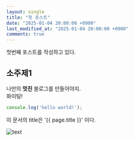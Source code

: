 ```yaml
---
layout: single
title: "첫 포스트"
date: "2025-01-04 20:00:00 +0900"
last_modified_at: "2025-01-04 20:00:00 +0900"
comments: true
---
```


첫번째 포스트를 작성하고 있다.

## 소주제1

나만의 __멋진__ 블로그를 만들어야지.<br/>
화이팅!

```javascript
console.log('hello world!');
```

이 문서의 title은 '{{ page.title }}' 이다.

![text](https://picsum.photos/200)
